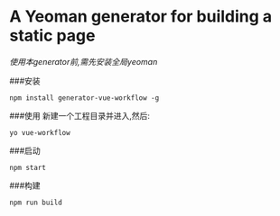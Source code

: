 # A Yeoman generator for building a static page

*使用本generator前,需先安装全局yeoman*

###安装
```
npm install generator-vue-workflow -g
```
###使用
新建一个工程目录并进入,然后:
```
yo vue-workflow 
```

###启动
```
npm start
```

###构建
```
npm run build
```


